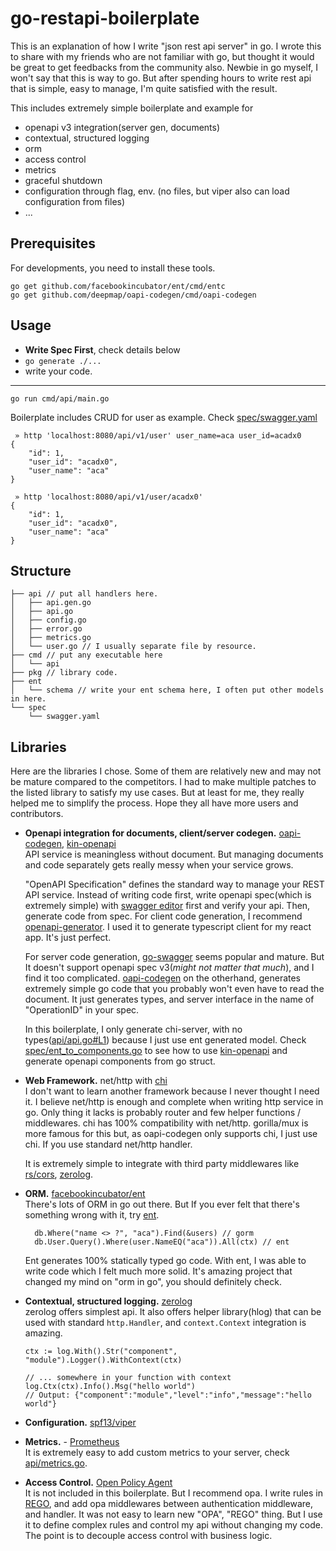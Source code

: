 # go-restapi-boilerplate

This is an explanation of how I write "json rest api server" in go. I wrote this to share with my friends who are not familiar with go, but thought it would be great to get feedbacks from the community also. 
Newbie in go myself, I won't say that this is way to go. But after spending hours to write rest api that is simple, easy to manage, I'm quite satisfied with the result.

This includes extremely simple boilerplate and example for
- openapi v3 integration(server gen, documents)
- contextual, structured logging
- orm
- access control
- metrics
- graceful shutdown
- configuration through flag, env. (no files, but viper also can load configuration from files)
- ...


Prerequisites
---
For developments, you need to install these tools.
```
go get github.com/facebookincubator/ent/cmd/entc
go get github.com/deepmap/oapi-codegen/cmd/oapi-codegen
```

Usage
---
- **Write Spec First**, check details below
- ```go generate ./...``` 
- write your code.

---

```
go run cmd/api/main.go
```
Boilerplate includes CRUD for user as example. Check [spec/swagger.yaml](spec/swagger.yaml)
```
 » http 'localhost:8080/api/v1/user' user_name=aca user_id=acadx0
{
    "id": 1,
    "user_id": "acadx0",
    "user_name": "aca"
}

 » http 'localhost:8080/api/v1/user/acadx0'
{
    "id": 1,
    "user_id": "acadx0",
    "user_name": "aca"
}
```


Structure
---
```
├── api // put all handlers here.
│   ├── api.gen.go
│   ├── api.go 
│   ├── config.go 
│   ├── error.go
│   ├── metrics.go
│   └── user.go // I usually separate file by resource.
├── cmd // put any executable here
│   └── api
├── pkg // library code.
├── ent
│   └── schema // write your ent schema here, I often put other models in here.
└── spec
    └── swagger.yaml

```

Libraries
---
Here are the libraries I chose. Some of them are relatively new and may not be mature compared to the competitors. I had to make multiple patches to the listed library to satisfy my use cases. But at least for me, they really helped me to simplify the process. Hope they all have more users and contributors. 

- **Openapi integration for documents, client/server codegen.** [oapi-codegen](https://github.com/deepmap/oapi-codegen), [kin-openapi](https://github.com/getkin/kin-openapi)  
  API service is meaningless without document. But managing documents and code separately gets really messy when your service grows.  

  "OpenAPI Specification" defines the standard way to manage your REST API service.
  Instead of writing code first, write openapi spec(which is extremely simple) with [swagger editor](https://editor.swagger.io/) first and verify your api. Then, generate code from spec. For client code generation, I recommend [openapi-generator](https://github.com/OpenAPITools/openapi-generator). I used it to generate typescript client for my react app. It's just perfect.

  For server code generation, [go-swagger](https://github.com/go-swagger/go-swagger) seems popular and mature. But It doesn't support openapi spec v3(*might not matter that much*), and I find it too complicated. [oapi-codegen](https://github.com/deepmap/oapi-codegen) on the otherhand, generates extremely simple go code that you probably won't even have to read the document. It just generates types, and server interface in the name of "OperationID" in your spec.

  In this boilerplate, I only generate chi-server, with no types([api/api.go#L1](api/api.go#L1)) because I just use ent generated model. Check [spec/ent_to_components.go](spec/ent_to_components.go) to see how to use [kin-openapi](https://github.com/getkin/kin-openapi) and generate openapi components from go struct. 


- **Web Framework.** net/http with [chi](https://github.com/go-chi/chi)  
  I don't want to learn another framework because I never thought I need it. I believe net/http is enough and complete when writing http service in go. Only thing it lacks is probably router and few helper functions / middlewares. chi has 100% compatibility with net/http. gorilla/mux is more famous for this but, as oapi-codegen only supports chi, I just use chi. If you use standard net/http handler. 

  It is extremely simple to integrate with third party middlewares like [rs/cors](https://github.com/rs/cors), [zerolog](https://github.com/rs/zerolog).


- **ORM.**  [facebookincubator/ent](https://github.com/facebookincubator/ent)  
  There's lots of ORM in go out there. But If you ever felt that there's something wrong with it, try [ent](https://github.com/facebookincubator/ent). 
  ```
    db.Where("name <> ?", "aca").Find(&users) // gorm
    db.User.Query().Where(user.NameEQ("aca")).All(ctx) // ent
  ```
   Ent generates 100% statically typed go code. With ent, I was able to write code which I felt much more solid. It's amazing project that changed my mind on "orm in go", you should definitely check. 

  
- **Contextual, structured logging.** [zerolog](https://github.com/rs/zerolog)  
  zerolog offers simplest api. It also offers helper library(hlog) that can be used with standard ```http.Handler```, and ```context.Context``` integration is amazing. 
  ``` 
  ctx := log.With().Str("component", "module").Logger().WithContext(ctx)

  // ... somewhere in your function with context
  log.Ctx(ctx).Info().Msg("hello world")
  // Output: {"component":"module","level":"info","message":"hello world"} 
  ```

- **Configuration.** [spf13/viper](https://github.com/spf13/viper)  

- **Metrics.** - [Prometheus](https://github.com/prometheus/client_golang)  
  It is extremely easy to add custom metrics to your server, check [api/metrics.go](api/metrics.go).
  
- **Access Control.** [ Open Policy Agent ](https://github.com/open-policy-agent/opa)  
  It is not included in this boilerplate. But I recommend opa. I write rules in [REGO](https://play.openpolicyagent.org/), and add opa middlewares between authentication middleware, and handler. It was not easy to learn new "OPA", "REGO" thing. But I use it to define complex rules and control my api without changing my code. The point is to decouple access control with business logic.

